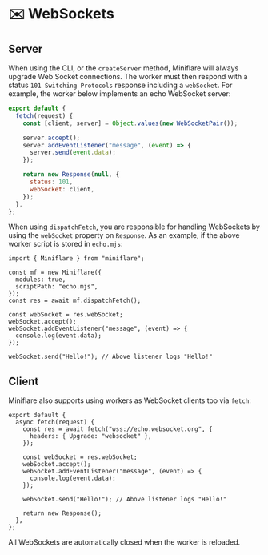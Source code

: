 # ✉️ WebSockets

## Server

When using the CLI, or the `createServer` method, Miniflare will always upgrade
Web Socket connections. The worker must then respond with a status
`101 Switching Protocols` response including a `webSocket`. For example, the
worker below implements an echo WebSocket server:

```js
export default {
  fetch(request) {
    const [client, server] = Object.values(new WebSocketPair());

    server.accept();
    server.addEventListener("message", (event) => {
      server.send(event.data);
    });

    return new Response(null, {
      status: 101,
      webSocket: client,
    });
  },
};
```

When using `dispatchFetch`, you are responsible for handling WebSockets by using
the `webSocket` property on `Response`. As an example, if the above worker
script is stored in `echo.mjs`:

```js{9-15}
import { Miniflare } from "miniflare";

const mf = new Miniflare({
  modules: true,
  scriptPath: "echo.mjs",
});
const res = await mf.dispatchFetch();

const webSocket = res.webSocket;
webSocket.accept();
webSocket.addEventListener("message", (event) => {
  console.log(event.data);
});

webSocket.send("Hello!"); // Above listener logs "Hello!"
```

## Client

Miniflare also supports using workers as WebSocket clients too via `fetch`:

```js{3-5}
export default {
  async fetch(request) {
    const res = await fetch("wss://echo.websocket.org", {
      headers: { Upgrade: "websocket" },
    });

    const webSocket = res.webSocket;
    webSocket.accept();
    webSocket.addEventListener("message", (event) => {
      console.log(event.data);
    });

    webSocket.send("Hello!"); // Above listener logs "Hello!"

    return new Response();
  },
};
```

All WebSockets are automatically closed when the worker is reloaded.
